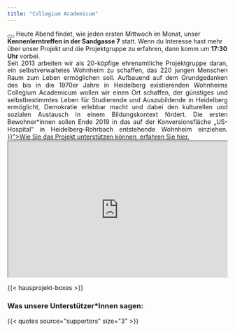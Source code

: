 ```yaml
---
title: "Collegium Academicum"
---
```


<div class="notification is-primary"><button class="delete"></button>
	Heute Abend findet, wie jeden ersten Mittwoch im Monat, unser
	<strong>Kennenlerntreffen in der Sandgasse 7</strong> statt.
	Wenn du Interesse hast mehr über unser Projekt und die Projektgruppe zu erfahren,
		dann komm um <strong>17:30 Uhr</strong> vorbei.
   </div>

<!-- <div class="notification is-primary"><button class="delete"></button> -->
<!--     Zurzeit steht unser Zimmermodell vor dem  <a -->
<!--     href="http://www.alteshallenbad.de/">Alten Hallenbad</a> in der -->
<!--     Poststraße 36 / 5, 69115 Heidelberg. -->
<!-- 	<br /> -->
<!--     Aktuelle Veranstaltungen am Modell werden unter <a -->
<!--     href="https://collegiumacademicum.de/aktuelles">Aktuelles</a> -->
<!--     aufgeführt.<br /> -->
<!-- </div> -->

<div class="columns is-centered">
    <div class="column is-10" style="line-height: 1.2em; text-align: justify;">
        Seit 2013 arbeiten wir als 20-köpfige ehrenamtliche Projektgruppe daran, ein selbstverwaltetes Wohnheim zu schaffen, das 220 jungen Menschen Raum zum Leben ermöglichen soll. Aufbauend auf dem Grundgedanken des bis in die 1970er Jahre in Heidelberg existierenden Wohnheims Collegium Academicum wollen wir einen Ort schaffen, der günstiges und selbstbestimmtes Leben für Studierende und Auszubildende in Heidelberg ermöglicht, Demokratie erlebbar macht und dabei den kulturellen und sozialen Austausch in einem Bildungskontext fördert. Die ersten Bewohner*innen sollen Ende 2019 in das auf der Konversionsfläche „US-Hospital“ in Heidelberg-Rohrbach entstehende Wohnheim einziehen. <a href="{{< relref "direktkredite" >}}">Wie Sie das Projekt unterstützen können, erfahren Sie hier.</a>
    </div>
</div>

<div style="position: relative; padding-bottom: 56.25%; padding-top: 30px; height: 0; overflow: hidden;">
    <iframe src="https://player.vimeo.com/video/191458892?color=38A9A1&title=0&byline=0&portrait=0" style="position: absolute; top: 0; left: 0; width: 100%; height: 100%;" webkitallowfullscreen mozallowfullscreen allowfullscreen></iframe>
 </div>

{{< hausprojekt-boxes >}}

### Was unsere Unterstützer*Innen sagen:

{{< quotes source="supporters" size="3" >}}
